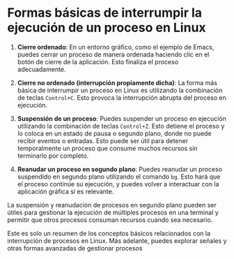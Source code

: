 # Formas básicas de interrumpir la ejecución de un proceso en Linux

1. **Cierre ordenado**: En un entorno gráfico, como el ejemplo de Emacs, puedes cerrar un proceso de manera ordenada haciendo clic en el botón de cierre de la aplicación. Esto finaliza el proceso adecuadamente.

2. **Cierre no ordenado (interrupción propiamente dicha)**: La forma más básica de interrumpir un proceso en Linux es utilizando la combinación de teclas `Control+C`. Esto provoca la interrupción abrupta del proceso en ejecución.

3. **Suspensión de un proceso**: Puedes suspender un proceso en ejecución utilizando la combinación de teclas `Control+Z`. Esto detiene el proceso y lo coloca en un estado de pausa o segundo plano, donde no puede recibir eventos o entradas. Esto puede ser útil para detener temporalmente un proceso que consume muchos recursos sin terminarlo por completo.

4. **Reanudar un proceso en segundo plano**: Puedes reanudar un proceso suspendido en segundo plano utilizando el comando `bg`. Esto hará que el proceso continúe su ejecución, y puedes volver a interactuar con la aplicación gráfica si es relevante.

La suspensión y reanudación de procesos en segundo plano pueden ser útiles para gestionar la ejecución de múltiples procesos en una terminal y permitir que otros procesos consuman recursos cuando sea necesario.

Este es solo un resumen de los conceptos básicos relacionados con la interrupción de procesos en Linux. Más adelante, puedes explorar señales y otras formas avanzadas de gestionar procesos 